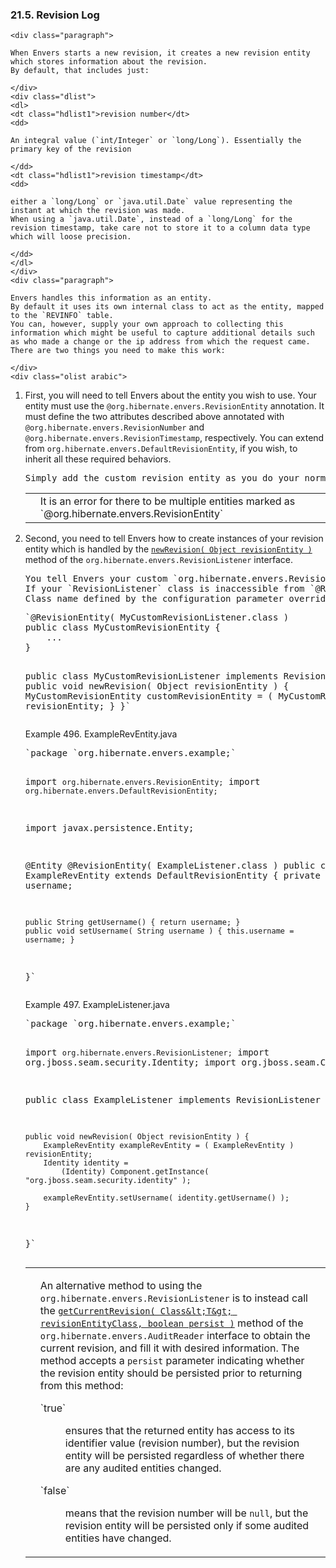  ### 21.5. Revision Log

    <div class="paragraph">

    When Envers starts a new revision, it creates a new revision entity which stores information about the revision.
    By default, that includes just:

    </div>
    <div class="dlist">
    <dl>
    <dt class="hdlist1">revision number</dt>
    <dd>

    An integral value (`int/Integer` or `long/Long`). Essentially the primary key of the revision

    </dd>
    <dt class="hdlist1">revision timestamp</dt>
    <dd>

    either a `long/Long` or `java.util.Date` value representing the instant at which the revision was made.
    When using a `java.util.Date`, instead of a `long/Long` for the revision timestamp, take care not to store it to a column data type which will loose precision.

    </dd>
    </dl>
    </div>
    <div class="paragraph">

    Envers handles this information as an entity.
    By default it uses its own internal class to act as the entity, mapped to the `REVINFO` table.
    You can, however, supply your own approach to collecting this information which might be useful to capture additional details such as who made a change or the ip address from which the request came.
    There are two things you need to make this work:

    </div>
    <div class="olist arabic">

1.  First, you will need to tell Envers about the entity you wish to use.
    Your entity must use the `@org.hibernate.envers.RevisionEntity` annotation.
    It must define the two attributes described above annotated with `@org.hibernate.envers.RevisionNumber` and `@org.hibernate.envers.RevisionTimestamp`, respectively.
    You can extend from `org.hibernate.envers.DefaultRevisionEntity`, if you wish, to inherit all these required behaviors.
    <div class="literalblock">
    <div class="content">
    <pre>Simply add the custom revision entity as you do your normal entities and Envers will _find it_.</pre>
    </div>
    </div>
    <div class="admonitionblock note">
    <table>
    <tr>
    <td class="icon">
    </td>
    <td class="content">
    It is an error for there to be multiple entities marked as `@org.hibernate.envers.RevisionEntity`
    </td>
    </tr>
    </table>
    </div>
2.  Second, you need to tell Envers how to create instances of your revision entity which is handled by the [`newRevision( Object revisionEntity )`](https://docs.jboss.org/hibernate/orm/5.2/javadocs/org/hibernate/envers/RevisionListener.html#newRevision-java.lang.Object-) method of the `org.hibernate.envers.RevisionListener` interface.
    <div class="literalblock">
    <div class="content">
    <pre>You tell Envers your custom `org.hibernate.envers.RevisionListener` implementation to use by specifying it on the `@org.hibernate.envers.RevisionEntity` annotation, using the value attribute.
    If your `RevisionListener` class is inaccessible from `@RevisionEntity` (e.g. it exists in a different module), set `org.hibernate.envers.revision_listener` property to its fully qualified class name.
    Class name defined by the configuration parameter overrides revision entity's value attribute.</pre>
    </div>
    </div>
    </div>
    <div class="listingblock">
    <div class="content">
    <pre class="prettyprint highlight">`@RevisionEntity( MyCustomRevisionListener.class )
    public class MyCustomRevisionEntity {
        ...
    }

    public class MyCustomRevisionListener implements RevisionListener {
        public void newRevision( Object revisionEntity ) {
            MyCustomRevisionEntity customRevisionEntity = ( MyCustomRevisionEntity ) revisionEntity;
        }
    }`</pre>
    </div>
    </div>
    <div class="exampleblock">
    <div class="title">Example 496. ExampleRevEntity.java</div>
    <div class="content">
    <div class="listingblock">
    <div class="content">
    <pre class="prettyprint highlight">`package `org.hibernate.envers.example;`

    import `org.hibernate.envers.RevisionEntity;`
    import `org.hibernate.envers.DefaultRevisionEntity;`

    import javax.persistence.Entity;

    @Entity
    @RevisionEntity( ExampleListener.class )
    public class ExampleRevEntity extends DefaultRevisionEntity {
        private String username;

        public String getUsername() { return username; }
        public void setUsername( String username ) { this.username = username; }
    }`</pre>
    </div>
    </div>
    </div>
    </div>
    <div class="exampleblock">
    <div class="title">Example 497. ExampleListener.java</div>
    <div class="content">
    <div class="listingblock">
    <div class="content">
    <pre class="prettyprint highlight">`package `org.hibernate.envers.example;`

    import `org.hibernate.envers.RevisionListener;`
    import org.jboss.seam.security.Identity;
    import org.jboss.seam.Component;

    public class ExampleListener implements RevisionListener {

        public void newRevision( Object revisionEntity ) {
            ExampleRevEntity exampleRevEntity = ( ExampleRevEntity ) revisionEntity;
            Identity identity =
                (Identity) Component.getInstance( "org.jboss.seam.security.identity" );

            exampleRevEntity.setUsername( identity.getUsername() );
        }
    }`</pre>
    </div>
    </div>
    </div>
    </div>
    <div class="admonitionblock note">
    <table>
    <tr>
    <td class="icon">

    </td>
    <td class="content">
    <div class="paragraph">

    An alternative method to using the `org.hibernate.envers.RevisionListener` is to instead call the [`getCurrentRevision( Class&lt;T&gt; revisionEntityClass, boolean persist )`](https://docs.jboss.org/hibernate/orm/5.2/javadocs/org/hibernate/envers/AuditReader.html#getCurrentRevision-java.lang.Class-boolean-) method of the `org.hibernate.envers.AuditReader` interface to obtain the current revision, and fill it with desired information.
    The method accepts a `persist` parameter indicating whether the revision entity should be persisted prior to returning from this method:

    </div>
    <div class="dlist">
    <dl>
    <dt class="hdlist1">`true`</dt>
    <dd>

    ensures that the returned entity has access to its identifier value (revision number), but the revision entity will be persisted regardless of whether there are any audited entities changed.

    </dd>
    <dt class="hdlist1">`false`</dt>
    <dd>

    means that the revision number will be `null`, but the revision entity will be persisted only if some audited entities have changed.

    </dd>
    </dl>
    </div>
    </td>
    </tr>
    </table>
    </div>
    </div>
    <div class="sect2">